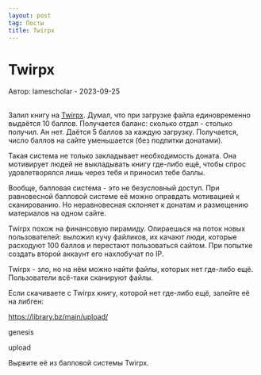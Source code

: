 ```yaml
---
layout: post
tag: Посты
title: Twirpx
---
```


# Twirpx

Автор: lamescholar - 2023-09-25
<br><br>

Залил книгу на [Twirpx](https://www.twirpx.com/). Думал, что при загрузке файла единовременно выдаётся 10 баллов. Получается баланс: сколько отдал - столько получил. Ан нет. Даётся 5 баллов за каждую загрузку. Получается, число баллов на сайте уменьшается (без подпитки донатами).

Такая система не только закладывает необходимость доната. Она мотивирует людей не выкладывать книгу где-либо ещё, чтобы спрос удовлетворялся лишь через тебя и приносил тебе баллы. 

Вообще, балловая система - это не безусловный доступ. При равновесной балловой системе её можно оправдать мотивацией к сканированию. Но неравновесная склоняет к донатам и размещению материалов на одном сайте.

Twirpx похож на финансовую пирамиду. Опираешься на поток новых пользователей: выложил кучу файликов, их качают люди, которые расходуют 100 баллов и перестают пользоваться сайтом. При попытке создать второй аккаунт его нахлобучат по IP.

Twirpx - зло, но на нём можно найти файлы, которых нет где-либо ещё. Пользователи всё-таки сканируют файлы.

Если скачиваете с Twirpx книгу, которой нет где-либо ещё, залейте её на либген:

<https://library.bz/main/upload/>

genesis

upload

Вырвите её из балловой системы Twirpx.